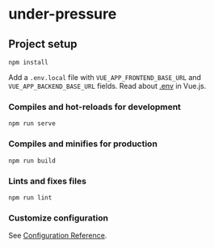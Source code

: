 # under-pressure

## Project setup

```
npm install
```

Add a `.env.local` file with `VUE_APP_FRONTEND_BASE_URL` and `VUE_APP_BACKEND_BASE_URL` fields. Read about [.env](https://cli.vuejs.org/guide/mode-and-env.html#environment-variables) in Vue.js.

### Compiles and hot-reloads for development

```
npm run serve
```

### Compiles and minifies for production

```
npm run build
```

### Lints and fixes files

```
npm run lint
```

### Customize configuration

See [Configuration Reference](https://cli.vuejs.org/config/).

